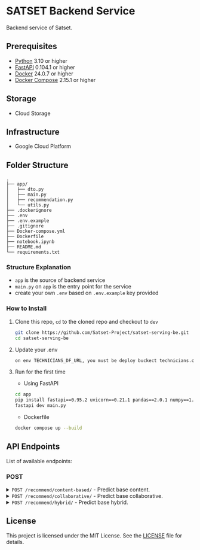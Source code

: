 # SATSET Backend Service

Backend service of Satset.

## Prerequisites

- [Python](https://www.python.org/) 3.10 or higher
- [FastAPI](https://fastapi.tiangolo.com/) 0.104.1 or higher
- [Docker](https://www.docker.com/) 24.0.7 or higher
- [Docker Compose](https://docs.docker.com/compose/) 2.15.1 or higher

## Storage

- Cloud Storage

## Infrastructure

- Google Cloud Platform

## Folder Structure

```
.
├── app/
│   ├── dto.py
│   ├── main.py
│   ├── recommendation.py
│   └── utils.py
├── .dockerignore
├── .env
├── .env.example
├── .gitignore
├── Docker-compose.yml
├── Dockerfile
├── notebook.ipynb
├── README.md
└── requirements.txt
```

### Structure Explanation

- `app` is the source of backend service
- `main.py` on `app` is the entry point for the service
- create your own `.env` based on `.env.example` key provided

### How to Install

1. Clone this repo, `cd` to the cloned repo and checkout to `dev`
   ```bash
   git clone https://github.com/Satset-Project/satset-serving-be.git
   cd satset-serving-be
   ```
2. Update your .env

   ```bash
   on env TECHNICIANS_DF_URL, you must be deploy buckect technicians.csv and using the public url
   ```

3. Run for the first time
   - Using FastAPI
   ```bash
   cd app
   pip install fastapi==0.95.2 uvicorn==0.21.1 pandas==2.0.1 numpy==1.26.4 tensorflow==2.16.1 scikit-learn==1.5.0 starlette==0.27.0 pydantic==1.10.7 python-dotenv==1.0.1
   fastapi dev main.py
   ```
   - Dockerfile
   ```bash
   docker compose up --build
   ```

## API Endpoints

List of available endpoints:

### POST

<details>
  <summary><code>POST /recommend/content-based/</code> - Predict base content.</summary><br>

| Name         | Params | Required     | Type     | Description                                                        |
| ------------ | ------ | ------------ | -------- | ------------------------------------------------------------------ |
| `user_skill` | Query  | **required** | `string` | The province of skills technicians. Example `plumbing maintenance` |

**Response**

```json
{
  "status": true,
  "code": 200,
  "message": "OK",
  "data": {
    "technicianid": 85,
    "name": "Yoga Adika Narpati",
    "phonenumber": 6282753036164,
    "email": "yoganarpati@gmail.com",
    "skills": "Plumbing Maintenance, Washing Machine Repair",
    "experience": 14,
    "certifications": "Sertifikat Kompetensi BNSP Teknisi Plumbing & Drainase",
    "address": "Jl. Ahmad Dahlan No. 52",
    "location": "Bengkulu",
    "ratingsreceived": 4.5
  }
}
```

</details>

<details>
  <summary><code>POST /recommend/collaborative/</code> - Predict base collaborative.</summary><br>

| Name      | Params | Required     | Type     | Description                          |
| --------- | ------ | ------------ | -------- | ------------------------------------ |
| `user_id` | Query  | **required** | `string` | The province of user id. Example `5` |

**Response**

```json
{
  "status": true,
  "code": 200,
  "message": "OK",
  "data": {
    "technicianid": 125,
    "name": "Nrima Fujiati",
    "phonenumber": 6289850655077,
    "email": "nrimafujiati@gmail.com",
    "skills": "Computer Installation, AC Maintenance",
    "experience": 6,
    "certifications": "Sertifikat Kompetensi BNSP Teknisi Komputer Spesialis Senior",
    "address": "Jalan Suniaraja No. 9",
    "location": "Padang",
    "ratingsreceived": 3.6
  }
}
```

</details>

<details>
  <summary><code>POST /recommend/hybrid/</code> - Predict base hybrid.</summary><br>

| Name         | Params | Required     | Type     | Description                                                        |
| ------------ | ------ | ------------ | -------- | ------------------------------------------------------------------ |
| `user_id`    | Query  | **required** | `string` | The province of user id. Example `150`                             |
| `user_skill` | Query  | **required** | `string` | The province of skills technicians. Example `plumbing maintenance` |

**Response**

```json
{
  "status": true,
  "code": 200,
  "message": "OK",
  "data": {
    "technicianid": 74,
    "name": "Balidin Hartana Nurdiyanti",
    "phonenumber": 6281672402650,
    "email": "balidinnurdiyanti@gmail.com",
    "skills": "AC Maintenance, Computer Maintenance",
    "experience": 13,
    "certifications": "Sertifikasi Profesi Teknik Pendingin dan Tata Udara",
    "address": "Gg. Veteran No. 54",
    "location": "Bukittinggi",
    "ratingsreceived": 4.1
  }
}
```

</details>

## License

This project is licensed under the MIT License. See the [LICENSE](LICENSE) file for details.
